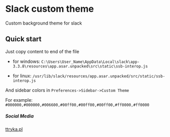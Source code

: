 # Slack custom theme

Custom background theme for slack


## Quick start

Just copy content to end of the file

- for windows:
`C:\Users\User_Name\AppData\Local\slack\app-3.3.8\resources\app.asar.unpacked\src\static\ssb-interop.js`

- for linux:
`/usr/lib/slack/resources/app.asar.unpacked/src/static/ssb-interop.js`

And sidebar colors in `Preferences->Sidebar->Custom Theme`

For example:
`#000000,#000000,#006600,#00ff00,#00ff00,#00ff00,#ff0000,#ff0000`

##### Social Media

[ttryka.pl](https://www.ttryka.pl/)


